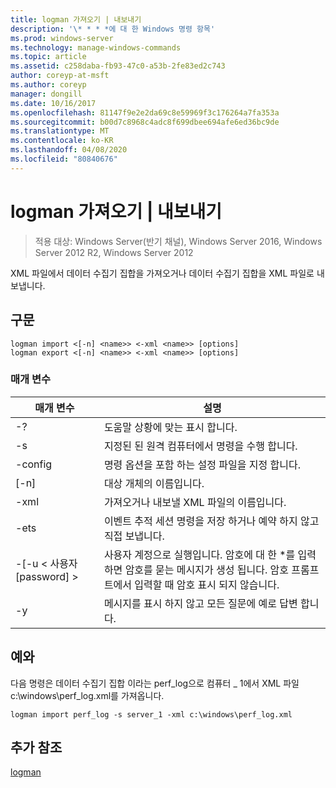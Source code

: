 ```yaml
---
title: logman 가져오기 | 내보내기
description: '\* * * *에 대 한 Windows 명령 항목'
ms.prod: windows-server
ms.technology: manage-windows-commands
ms.topic: article
ms.assetid: c258daba-fb93-47c0-a53b-2fe83ed2c743
author: coreyp-at-msft
ms.author: coreyp
manager: dongill
ms.date: 10/16/2017
ms.openlocfilehash: 81147f9e2e2da69c8e59969f3c176264a7fa353a
ms.sourcegitcommit: b00d7c8968c4adc8f699dbee694afe6ed36bc9de
ms.translationtype: MT
ms.contentlocale: ko-KR
ms.lasthandoff: 04/08/2020
ms.locfileid: "80840676"
---
```

# <a name="logman-import--export"></a>logman 가져오기 | 내보내기

>적용 대상: Windows Server(반기 채널), Windows Server 2016, Windows Server 2012 R2, Windows Server 2012

XML 파일에서 데이터 수집기 집합을 가져오거나 데이터 수집기 집합을 XML 파일로 내보냅니다.  

## <a name="syntax"></a>구문  
```  
logman import <[-n] <name>> <-xml <name>> [options]  
logman export <[-n] <name>> <-xml <name>> [options]  
```  
### <a name="parameters"></a>매개 변수  

|        매개 변수        |                                                                        설명                                                                        |
|-------------------------|-----------------------------------------------------------------------------------------------------------------------------------------------------------|
|           -?            |                                                             도움말 상황에 맞는 표시 합니다.                                                              |
|   -s <computer name>    |                                                   지정된 된 원격 컴퓨터에서 명령을 수행 합니다.                                                   |
|     -config <value>     |                                                  명령 옵션을 포함 하는 설정 파일을 지정 합니다.                                                  |
|       [-n] <name>       |                                                                대상 개체의 이름입니다.                                                                 |
|       -xml <name>       |                                                         가져오거나 내보낼 XML 파일의 이름입니다.                                                         |
|          -ets           |                                       이벤트 추적 세션 명령을 저장 하거나 예약 하지 않고 직접 보냅니다.                                        |
| -[-u < 사용자 [password] > | 사용자 계정으로 실행입니다. 암호에 대 한 \*를 입력 하면 암호를 묻는 메시지가 생성 됩니다. 암호 프롬프트에서 입력할 때 암호 표시 되지 않습니다. |
|           -y            |                                                      메시지를 표시 하지 않고 모든 질문에 예로 답변 합니다.                                                       |

## <a name="examples"></a><a name=BKMK_examples></a>예와  
다음 명령은 데이터 수집기 집합 이라는 perf_log으로 컴퓨터 _ 1에서 XML 파일 c:\windows\perf_log.xml를 가져옵니다.  
```  
logman import perf_log -s server_1 -xml c:\windows\perf_log.xml  
```  
## <a name="additional-references"></a>추가 참조  
[logman](logman.md)  
